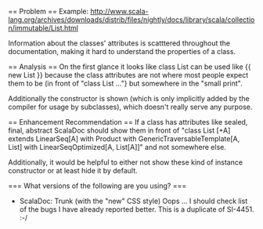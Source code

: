 == Problem ==
Example: http://www.scala-lang.org/archives/downloads/distrib/files/nightly/docs/library/scala/collection/immutable/List.html

Information about the classes' attributes is scatttered throughout the documentation, making it hard to understand the properties of a class.

== Analysis ==
On the first glance it looks like class List can be used like
{{ new List }} because the class attributes are not where most people expect them to be (in front of "class List ..."} but somewhere in the "small print".

Additionally the constructor is shown (which is only implicitly added by the compiler for usage by subclasses), which doesn't really serve any purpose.

== Enhancement Recommendation ==
If a class has attributes like sealed, final, abstract ScalaDoc should show them in front of "class List [+A] extends LinearSeq[A] with Product with GenericTraversableTemplate[A, List] with LinearSeqOptimized[A, List[A]]" and not somewhere else.

Additionally, it would be helpful to either not show these kind of instance constructor or at least hide it by default.

=== What versions of the following are you using? ===
  - ScalaDoc: Trunk (with the "new" CSS style) 
Oops ... I should check list of the bugs I have already reported better. This is a duplicate of SI-4451. :-/
